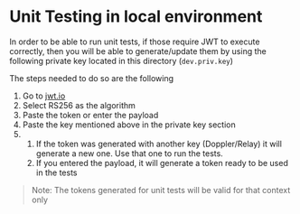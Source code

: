 # Unit Testing in local environment

In order to be able to run unit tests, if those require JWT to execute correctly, then you will be able to generate/update them by using the following private key located in this directory (`dev.priv.key`)

The steps needed to do so are the following

1. Go to [jwt.io](https://jwt.io/)
2. Select RS256 as the algorithm
3. Paste the token or enter the payload
4. Paste the key mentioned above in the private key section
5. 1. If the token was generated with another key (Doppler/Relay) it will generate a new one. Use that one to run the tests.
   2. If you entered the payload, it will generate a token ready to be used in the tests

> Note: The tokens generated for unit tests will be valid for that context only
